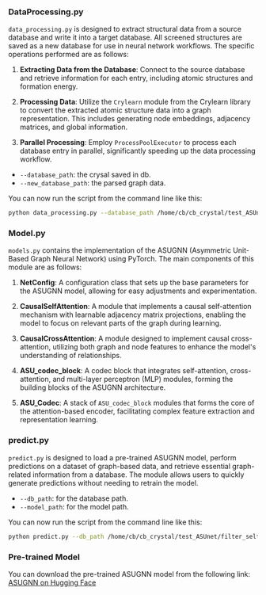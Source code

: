 ### DataProcessing.py

`data_processing.py` is designed to extract structural data from a source database and write it into a target database. All screened structures are saved as a new database for use in neural network workflows. The specific operations performed are as follows:

1. **Extracting Data from the Database**: Connect to the source database and retrieve information for each entry, including atomic structures and formation energy.

2. **Processing Data**: Utilize the `Crylearn` module from the Crylearn library to convert the extracted atomic structure data into a graph representation. This includes generating node embeddings, adjacency matrices, and global information.

3. **Parallel Processing**: Employ `ProcessPoolExecutor` to process each database entry in parallel, significantly speeding up the data processing workflow.

- `--database_path`: the crysal saved in db.
- `--new_database_path`: the parsed graph data.


You can now run the script from the command line like this:

```bash
python data_processing.py --database_path /home/cb/cb_crystal/test_ASUnet/temp/structures.db --new_database_path ./temp/filter_self_struc_cif.db
```

### Model.py

`models.py` contains the implementation of the ASUGNN (Asymmetric Unit-Based Graph Neural Network) using PyTorch. The main components of this module are as follows:

1. **NetConfig**: A configuration class that sets up the base parameters for the ASUGNN model, allowing for easy adjustments and experimentation.

2. **CausalSelfAttention**: A module that implements a causal self-attention mechanism with learnable adjacency matrix projections, enabling the model to focus on relevant parts of the graph during learning.

3. **CausalCrossAttention**: A module designed to implement causal cross-attention, utilizing both graph and node features to enhance the model's understanding of relationships.

4. **ASU_codec_block**: A codec block that integrates self-attention, cross-attention, and multi-layer perceptron (MLP) modules, forming the building blocks of the ASUGNN architecture.

5. **ASU_Codec**: A stack of `ASU_codec_block` modules that forms the core of the attention-based encoder, facilitating complex feature extraction and representation learning.


### predict.py

`predict.py` is designed to load a pre-trained ASUGNN model, perform predictions on a dataset of graph-based data, and retrieve essential graph-related information from a database. The module allows users to quickly generate predictions without needing to retrain the model.

- `--db_path`: for the database path.
- `--model_path`: for the model path.


You can now run the script from the command line like this:

```bash
python predict.py --db_path /home/cb/cb_crystal/test_ASUnet/filter_self_struc_cif.db --model_path ASUGNN.pt
```



### Pre-trained Model

You can download the pre-trained ASUGNN model from the following link: [ASUGNN on Hugging Face](https://huggingface.co/caobin/ASUGNN)


